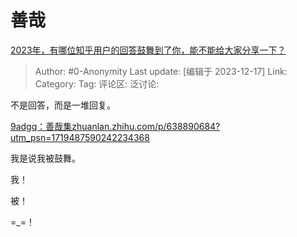 # 善哉
[2023年，有哪位知乎用户的回答鼓舞到了你，能不能给大家分享一下？](https://www.zhihu.com/question/633662647/answer/3328219620)

> Author: #0-Anonymity
> Last update: [编辑于 2023-12-17]
> Link:
> Category: 
> Tag:
> 评论区:
> 泛讨论:

不是回答，而是一堆回复。

[9adgq：善哉集​zhuanlan.zhihu.com/p/638890684?utm_psn=1719487590242234368](https://zhuanlan.zhihu.com/p/638890684?utm_psn=1719487590242234368)

我是说我被鼓舞。

我！

被！

=_=！
